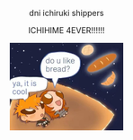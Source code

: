 <p align="center">dni ichiruki shippers
<p align="center">ICHIHIME 4EVER!!!!!!
<div align="center">
  <img width = "40%" src="https://github.com/Ichigoatz/Ichigoatz/blob/9a74fc780b5769a2534331a068641247c0963ac0/ichihime%20my%20cuties.jpeg">

